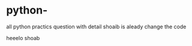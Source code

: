 # python-
all python  practics  question  with detail
shoaib is aleady  change the code

heeelo shoab
